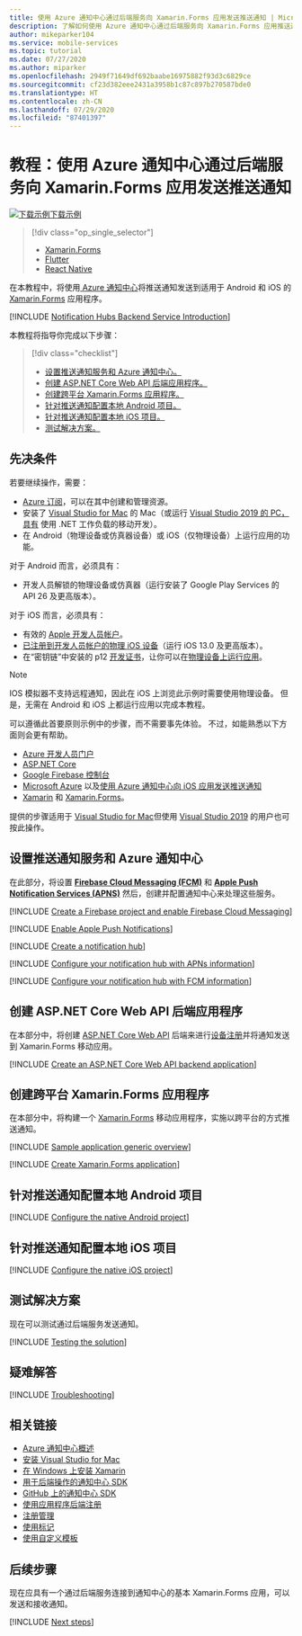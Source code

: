 ```yaml
---
title: 使用 Azure 通知中心通过后端服务向 Xamarin.Forms 应用发送推送通知 | Microsoft Docs
description: 了解如何使用 Azure 通知中心通过后端服务向 Xamarin.Forms 应用推送通知。
author: mikeparker104
ms.service: mobile-services
ms.topic: tutorial
ms.date: 07/27/2020
ms.author: miparker
ms.openlocfilehash: 2949f71649df692baabe16975882f93d3c6829ce
ms.sourcegitcommit: cf23d382eee2431a3958b1c87c897b270587bde0
ms.translationtype: HT
ms.contentlocale: zh-CN
ms.lasthandoff: 07/29/2020
ms.locfileid: "87401397"
---
```

# <a name="tutorial-send-push-notifications-to-xamarinforms-apps-using-azure-notification-hubs-via-a-backend-service"></a>教程：使用 Azure 通知中心通过后端服务向 Xamarin.Forms 应用发送推送通知  

[![下载示例](media/download.png)下载示例](https://github.com/xamcat/mobcat-samples/tree/master/notification_hub_backend_service)  

> [!div class="op_single_selector"]
>
> * [Xamarin.Forms](notification-hubs-backend-service-xamarin-forms.md)
> * [Flutter](notification-hubs-backend-service-flutter.md)
> * [React Native](notification-hubs-backend-service-react-native.md)

在本教程中，将使用[ Azure 通知中心](https://docs.microsoft.com/azure/notification-hubs/notification-hubs-push-notification-overview)将推送通知发送到适用于 Android 和 iOS 的[ Xamarin.Forms](https://dotnet.microsoft.com/apps/xamarin/xamarin-forms) 应用程序。   

[!INCLUDE [Notification Hubs Backend Service Introduction](includes/notification-hubs-backend-service-introduction.md)]

本教程将指导你完成以下步骤：

> [!div class="checklist"]
>
> * [设置推送通知服务和 Azure 通知中心。](#set-up-push-notification-services-and-azure-notification-hub)
> * [创建 ASP.NET Core Web API 后端应用程序。](#create-an-aspnet-core-web-api-backend-application)
> * [创建跨平台 Xamarin.Forms 应用程序。](#create-a-cross-platform-xamarinforms-application)
> * [针对推送通知配置本地 Android 项目。](#configure-the-native-android-project-for-push-notifications)
> * [针对推送通知配置本地 iOS 项目。](#configure-the-native-ios-project-for-push-notifications)
> * [测试解决方案。](#test-the-solution)

## <a name="prerequisites"></a>先决条件

若要继续操作，需要：

* [Azure 订阅](https://portal.azure.com)，可以在其中创建和管理资源。
* 安装了 [Visual Studio for Mac](https://visualstudio.microsoft.com/vs/mac/) 的 Mac（或运行 [Visual Studio 2019 的 PC，具有](https://visualstudio.microsoft.com/vs) 使用 .NET 工作负载的移动开发）。
* 在 Android（物理设备或仿真器设备）或 iOS（仅物理设备）上运行应用的功能。 

对于 Android 而言，必须具有：

* 开发人员解锁的物理设备或仿真器（运行安装了 Google Play Services 的 API 26 及更高版本）。

对于 iOS 而言，必须具有：

* 有效的 [Apple 开发人员帐户](https://developer.apple.com)。
* [已注册到开发人员帐户的物理 iOS 设备](https://help.apple.com/developer-account/#/dev40df0d9fa)（运行 iOS 13.0 及更高版本）。
* 在“密钥链”中安装的 p12 [开发证书](https://help.apple.com/developer-account/#/dev04fd06d56)，让你可以在[物理设备上运行应用](https://help.apple.com/xcode/mac/current/#/dev5a825a1ca)。 

> [!NOTE]
> IOS 模拟器不支持远程通知，因此在 iOS 上浏览此示例时需要使用物理设备。 但是，无需在 Android 和 iOS 上都运行应用以完成本教程。 

可以遵循此首要原则示例中的步骤，而不需要事先体验。 不过，如能熟悉以下方面则会更有帮助。

* [Azure 开发人员门户](https://developer.apple.com)
* [ASP.NET Core](https://docs.microsoft.com/aspnet/core/introduction-to-aspnet-core?view=aspnetcore-3.1)
* [Google Firebase 控制台](https://console.firebase.google.com/u/0/)
* [Microsoft Azure](https://portal.azure.com) 以及[使用 Azure 通知中心向 iOS 应用发送推送通知](/azure/notification-hubs/ios-sdk-get-started.md)
* [Xamarin](https://dotnet.microsoft.com/apps/xamarin) 和 [Xamarin.Forms](https://dotnet.microsoft.com/apps/xamarin/xamarin-forms)。

提供的步骤适用于 [Visual Studio for Mac](https://visualstudio.microsoft.com/vs/mac/)但使用 [Visual Studio 2019](https://visualstudio.microsoft.com/vs) 的用户也可按此操作。

## <a name="set-up-push-notification-services-and-azure-notification-hub"></a>设置推送通知服务和 Azure 通知中心

在此部分，将设置 **[Firebase Cloud Messaging (FCM)](https://firebase.google.com/docs/cloud-messaging)** 和 **[Apple Push Notification Services (APNS)](https://developer.apple.com/library/archive/documentation/NetworkingInternet/Conceptual/RemoteNotificationsPG/APNSOverview.html)** 然后，创建并配置通知中心来处理这些服务。

[!INCLUDE [Create a Firebase project and enable Firebase Cloud Messaging](includes/notification-hubs-common-enable-firebase-cloud-messaging.md)]

[!INCLUDE [Enable Apple Push Notifications](includes/notification-hubs-common-enable-apple-push-notifications.md)]

[!INCLUDE [Create a notification hub](includes/notification-hubs-common-create-notification-hub.md)]

[!INCLUDE [Configure your notification hub with APNs information](includes/notification-hubs-common-configure-with-apns-information.md)]

[!INCLUDE [Configure your notification hub with FCM information](includes/notification-hubs-common-configure-with-fcm-information.md)]

## <a name="create-an-aspnet-core-web-api-backend-application"></a>创建 ASP.NET Core Web API 后端应用程序

在本部分中，将创建 [ASP.NET Core Web API](https://dotnet.microsoft.com/apps/aspnet/apis) 后端来进行[设备注册](https://docs.microsoft.com/azure/notification-hubs/notification-hubs-push-notification-registration-management#what-is-device-registration)并将通知发送到 Xamarin.Forms 移动应用。

[!INCLUDE [Create an ASP.NET Core Web API backend application](includes/notification-hubs-backend-service-web-api.md)]

## <a name="create-a-cross-platform-xamarinforms-application"></a>创建跨平台 Xamarin.Forms 应用程序

在本部分中，将构建一个 [Xamarin.Forms](https://dotnet.microsoft.com/apps/xamarin/xamarin-forms) 移动应用程序，实施以跨平台的方式推送通知。

[!INCLUDE [Sample application generic overview](includes/notification-hubs-backend-service-sample-app-overview.md)]

[!INCLUDE [Create Xamarin.Forms application](includes/notification-hubs-backend-service-sample-app-xamarin-forms.md)]

## <a name="configure-the-native-android-project-for-push-notifications"></a>针对推送通知配置本地 Android 项目

[!INCLUDE [Configure the native Android project](includes/notification-hubs-backend-service-configure-xamarin-android.md)]

## <a name="configure-the-native-ios-project-for-push-notifications"></a>针对推送通知配置本地 iOS 项目

[!INCLUDE [Configure the native iOS project](includes/notification-hubs-backend-service-configure-xamarin-ios.md)]

## <a name="test-the-solution"></a>测试解决方案

现在可以测试通过后端服务发送通知。

[!INCLUDE [Testing the solution](includes/notification-hubs-backend-service-testing.md)]

## <a name="troubleshooting"></a>疑难解答

[!INCLUDE [Troubleshooting](includes/notification-hubs-backend-service-troubleshooting.md)]

## <a name="related-links"></a>相关链接

* [Azure 通知中心概述](/azure/notification-hubs/notification-hubs-push-notification-overview.md)
* [安装 Visual Studio for Mac](https://docs.microsoft.com/visualstudio/mac/installation?view=vsmac-2019)
* [在 Windows 上安装 Xamarin](https://docs.microsoft.com/xamarin/get-started/installation/windows)
* [用于后端操作的通知中心 SDK](https://www.nuget.org/packages/Microsoft.Azure.NotificationHubs/)
* [GitHub 上的通知中心 SDK](https://github.com/Azure/azure-notificationhubs)
* [使用应用程序后端注册](/azure/notification-hubs/notification-hubs-ios-aspnet-register-user-from-backend-to-push-notification.md)
* [注册管理](/azure/notification-hubs/notification-hubs-push-notification-registration-management.md)
* [使用标记](/azure/notification-hubs/notification-hubs-tags-segment-push-message.md)
* [使用自定义模板](/azure/notification-hubs/notification-hubs-templates-cross-platform-push-messages.md)

## <a name="next-steps"></a>后续步骤

现在应具有一个通过后端服务连接到通知中心的基本 Xamarin.Forms 应用，可以发送和接收通知。

[!INCLUDE [Next steps](includes/notification-hubs-backend-service-next-steps.md)]
